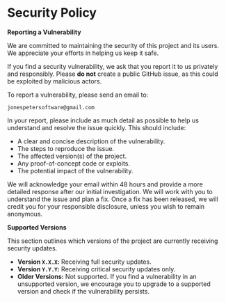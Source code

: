 # Security Policy

**Reporting a Vulnerability**

We are committed to maintaining the security of this project and its users. We appreciate your efforts in helping us keep it safe.

If you find a security vulnerability, we ask that you report it to us privately and responsibly. Please **do not** create a public GitHub issue, as this could be exploited by malicious actors.

To report a vulnerability, please send an email to:

`jonespetersoftware@gmail.com`

In your report, please include as much detail as possible to help us understand and resolve the issue quickly. This should include:

* A clear and concise description of the vulnerability.
* The steps to reproduce the issue.
* The affected version(s) of the project.
* Any proof-of-concept code or exploits.
* The potential impact of the vulnerability.

We will acknowledge your email within 48 hours and provide a more detailed response after our initial investigation. We will work with you to understand the issue and plan a fix. Once a fix has been released, we will credit you for your responsible disclosure, unless you wish to remain anonymous.

**Supported Versions**

This section outlines which versions of the project are currently receiving security updates.

* **Version `X.X.X`:** Receiving full security updates.
* **Version `Y.Y.Y`:** Receiving critical security updates only.
* **Older Versions:** Not supported. If you find a vulnerability in an unsupported version, we encourage you to upgrade to a supported version and check if the vulnerability persists.
